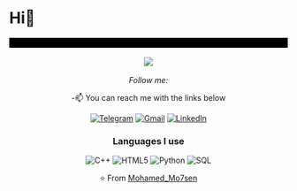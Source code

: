 
# Hi👋
<div align="center" width="10">

<img src="https://github.com/Mohamed-Mo7sen/Mohamed-Mo7sen/blob/main/result%20(1).gif?raw=true" alt="Welcome !" width="1000" />

</div>
<div align="center">
  <!-- Typing SVG by DenverCoder1 - https://github.com/DenverCoder1/readme-typing-svg -->
<p align="center">
  <a href="https://github.com/DenverCoder1/readme-typing-svg"><img src="https://readme-typing-svg.herokuapp.com/?lines=Competitve%20programmer%20and%20computer%20science%20student;learning%20Backend%20technologies&font=Fira%20Code&center=true&width=440&height=45&color=f75c7e&vCenter=true&size=22"></a>
</p> 



<i>Follow me:</i><br>


-:mailbox: You can reach me with the links below

[![Telegram](https://img.shields.io/badge/-TELEGRAM-2CA5E0?style=for-the-badge&logo=telegram&logoColor=white)](https://t.me/Mo7amed_Mohsen)
[![Gmail](https://img.shields.io/badge/-GMAIL-D14836?style=for-the-badge&logo=gmail&logoColor=white)](mailto:muhmadmohsen1@gmail.com)
[![LinkedIn](https://img.shields.io/badge/-LINKEDIN-0077B5?style=for-the-badge&logo=linkedin&logoColor=white)](https://www.linkedin.com/in/mohamed-mohsen-3771a9259/)


### Languages I use


![C++](https://img.shields.io/badge/-C++-000000?style=flat&logo=c%2B%2B)
![HTML5](https://img.shields.io/badge/-HTML5-000000?style=flat&logo=html5)
![Python](https://img.shields.io/badge/-Python-000000?style=flat&logo=python)
![SQL](https://img.shields.io/badge/-SQL-000000?style=flat&logo=postgresql)









⭐️ From [Mohamed_Mo7sen](https://github.com/Mohamed-Mo7sen)
